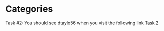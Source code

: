 # Categories
Task #2: You should see dtaylo56 when you visit the following link
[Task 2](https://frozen-coast-81302.herokuapp.com/user)
